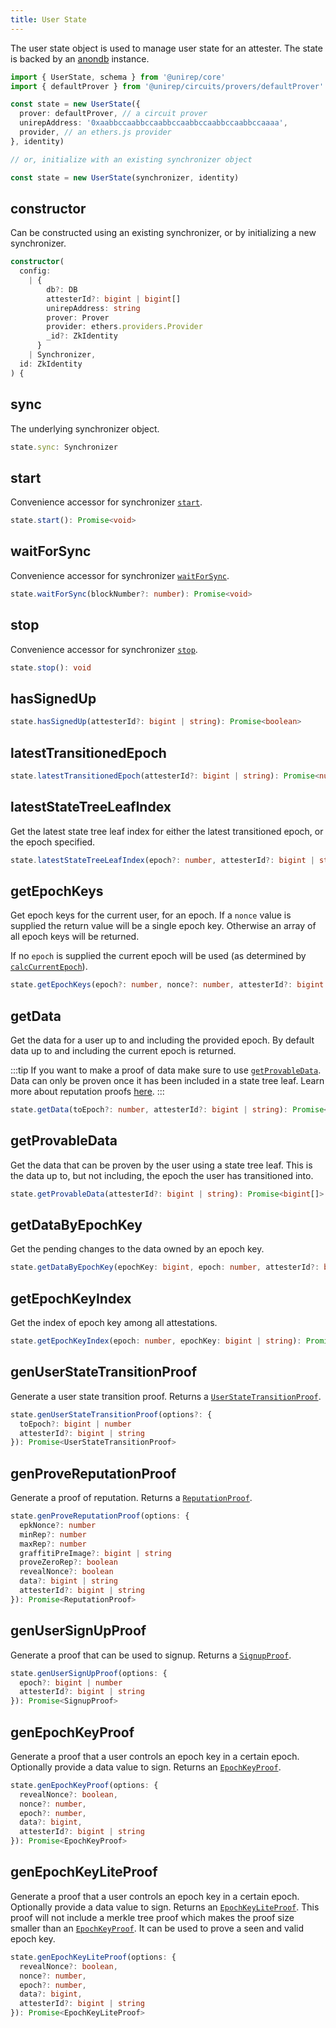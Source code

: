 ```yaml
---
title: User State
---
```


The user state object is used to manage user state for an attester. The state is backed by an [anondb](https://github.com/vimwitch/anondb) instance.

```ts
import { UserState, schema } from '@unirep/core'
import { defaultProver } from '@unirep/circuits/provers/defaultProver'

const state = new UserState({
  prover: defaultProver, // a circuit prover
  unirepAddress: '0xaabbccaabbccaabbccaabbccaabbccaabbccaaaa',
  provider, // an ethers.js provider
}, identity)

// or, initialize with an existing synchronizer object

const state = new UserState(synchronizer, identity)
```


## constructor

Can be constructed using an existing synchronizer, or by initializing a new synchronizer.

```ts
constructor(
  config:
    | {
        db?: DB
        attesterId?: bigint | bigint[]
        unirepAddress: string
        prover: Prover
        provider: ethers.providers.Provider
        _id?: ZkIdentity
      }
    | Synchronizer,
  id: ZkIdentity
) {
```

## sync

The underlying synchronizer object.

```ts
state.sync: Synchronizer
```

## start

Convenience accessor for synchronizer [`start`](./synchronizer.md#start).

```ts
state.start(): Promise<void>
```

## waitForSync

Convenience accessor for synchronizer [`waitForSync`](./synchronizer.md#waitforsync).

```ts
state.waitForSync(blockNumber?: number): Promise<void>
```

## stop

Convenience accessor for synchronizer [`stop`](./synchronizer.md#stop).

```ts
state.stop(): void
```

## hasSignedUp

```ts
state.hasSignedUp(attesterId?: bigint | string): Promise<boolean>
```

## latestTransitionedEpoch


```ts
state.latestTransitionedEpoch(attesterId?: bigint | string): Promise<number>
```

## latestStateTreeLeafIndex

Get the latest state tree leaf index for either the latest transitioned epoch, or the epoch specified.

```ts
state.latestStateTreeLeafIndex(epoch?: number, attesterId?: bigint | string): Promise<number>
```

## getEpochKeys

Get epoch keys for the current user, for an epoch. If a `nonce` value is supplied the return value will be a single epoch key. Otherwise an array of all epoch keys will be returned.

If no `epoch` is supplied the current epoch will be used (as determined by [`calcCurrentEpoch`](synchronizer#calcCurrentEpoch)).

```ts
state.getEpochKeys(epoch?: number, nonce?: number, attesterId?: bigint | string): bigint | bigint[]
```

## getData

Get the data for a user up to and including the provided epoch. By default data up to and including the current epoch is returned.

:::tip
If you want to make a proof of data make sure to use [`getProvableData`](#getprovabledata). Data can only be proven once it has been included in a state tree leaf. Learn more about reputation proofs [here](../circuits-api/circuits#prove-reputation-proof).
:::

```ts
state.getData(toEpoch?: number, attesterId?: bigint | string): Promise<bigint[]>
```

## getProvableData

Get the data that can be proven by the user using a state tree leaf. This is the data up to, but not including, the epoch the user has transitioned into.

```ts
state.getProvableData(attesterId?: bigint | string): Promise<bigint[]>
```

## getDataByEpochKey

Get the pending changes to the data owned by an epoch key.

```ts
state.getDataByEpochKey(epochKey: bigint, epoch: number, attesterId?: bigint | string): Promise<bigint[]>
```

## getEpochKeyIndex

Get the index of epoch key among all attestations.

```ts
state.getEpochKeyIndex(epoch: number, epochKey: bigint | string): Promise<number>
```

## genUserStateTransitionProof

Generate a user state transition proof. Returns a [`UserStateTransitionProof`](../circuits-api/user-state-transition-proof).

```ts
state.genUserStateTransitionProof(options?: {
  toEpoch?: bigint | number
  attesterId?: bigint | string
}): Promise<UserStateTransitionProof>
```

## genProveReputationProof

Generate a proof of reputation. Returns a [`ReputationProof`](../circuits-api/reputation-proof).

```ts
state.genProveReputationProof(options: {
  epkNonce?: number
  minRep?: number
  maxRep?: number
  graffitiPreImage?: bigint | string
  proveZeroRep?: boolean
  revealNonce?: boolean
  data?: bigint | string
  attesterId?: bigint | string
}): Promise<ReputationProof>
```

## genUserSignUpProof

Generate a proof that can be used to signup. Returns a [`SignupProof`](../circuits-api/signup-proof).

```ts
state.genUserSignUpProof(options: {
  epoch?: bigint | number
  attesterId?: bigint | string
}): Promise<SignupProof>
```

## genEpochKeyProof

Generate a proof that a user controls an epoch key in a certain epoch. Optionally provide a data value to sign. Returns an [`EpochKeyProof`](../circuits-api/epoch-key-proof).

```ts
state.genEpochKeyProof(options: {
  revealNonce?: boolean,
  nonce?: number,
  epoch?: number,
  data?: bigint,
  attesterId?: bigint | string
}): Promise<EpochKeyProof>
```

## genEpochKeyLiteProof

Generate a proof that a user controls an epoch key in a certain epoch. Optionally provide a data value to sign. Returns an [`EpochKeyLiteProof`](../circuits-api/epoch-key-lite-proof). This proof will not include a merkle tree proof which makes the proof size smaller than an [`EpochKeyProof`](../circuits-api/epoch-key-proof). It can be used to prove a seen and valid epoch key.

```ts
state.genEpochKeyLiteProof(options: {
  revealNonce?: boolean,
  nonce?: number,
  epoch?: number,
  data?: bigint,
  attesterId?: bigint | string
}): Promise<EpochKeyLiteProof>
```
